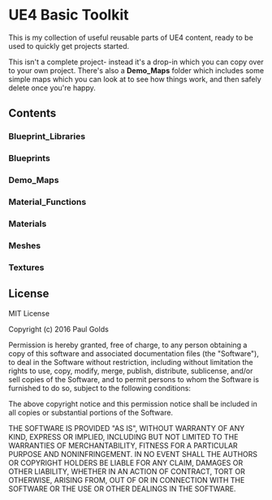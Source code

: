 # UE4 Basic Toolkit
This is my collection of useful reusable parts of UE4 content, ready to be used to quickly get projects started.

This isn't a complete project- instead it's a drop-in which you can copy over to your own project.  There's also a **Demo_Maps** folder which includes some simple maps which you can look at to see how things work, and then safely delete once you're happy.

## Contents
### Blueprint_Libraries
### Blueprints
### Demo_Maps
### Material_Functions
### Materials
### Meshes
### Textures

## License
MIT License

Copyright (c) 2016 Paul Golds

Permission is hereby granted, free of charge, to any person obtaining a copy
of this software and associated documentation files (the "Software"), to deal
in the Software without restriction, including without limitation the rights
to use, copy, modify, merge, publish, distribute, sublicense, and/or sell
copies of the Software, and to permit persons to whom the Software is
furnished to do so, subject to the following conditions:

The above copyright notice and this permission notice shall be included in all
copies or substantial portions of the Software.

THE SOFTWARE IS PROVIDED "AS IS", WITHOUT WARRANTY OF ANY KIND, EXPRESS OR
IMPLIED, INCLUDING BUT NOT LIMITED TO THE WARRANTIES OF MERCHANTABILITY,
FITNESS FOR A PARTICULAR PURPOSE AND NONINFRINGEMENT. IN NO EVENT SHALL THE
AUTHORS OR COPYRIGHT HOLDERS BE LIABLE FOR ANY CLAIM, DAMAGES OR OTHER
LIABILITY, WHETHER IN AN ACTION OF CONTRACT, TORT OR OTHERWISE, ARISING FROM,
OUT OF OR IN CONNECTION WITH THE SOFTWARE OR THE USE OR OTHER DEALINGS IN THE
SOFTWARE.
